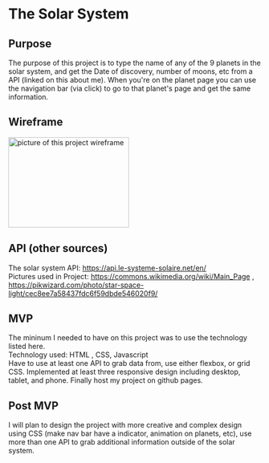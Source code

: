 # The Solar System

## Purpose
The purpose of this project is to type the name of any of the 9 planets in the solar system, and get the Date of discovery, number of moons, etc from a API (linked on this about me). When you're on the planet page you can use the navigation bar (via click) to go to that planet's page and get the same information.

## Wireframe

<img src="home/luis/downloads/IMG_0479.jpg" 
alt="picture of this project wireframe" width="240" height="180" />

## API (other sources)

The solar system API: https://api.le-systeme-solaire.net/en/ <br>
Pictures used in Project: https://commons.wikimedia.org/wiki/Main_Page , <br>
https://pikwizard.com/photo/star-space-light/cec8ee7a58437fdc6f59dbde546020f9/

## MVP 
The mininum I needed to have on this project was to use the technology listed here.<br>
Technology used: HTML , CSS, Javascript <br>
Have to use at least one API to grab data from, use either flexbox, or grid CSS. Implemented at least three responsive design including desktop, tablet, and phone. Finally host my project on github pages.

## Post MVP
I will plan to design the project with more creative and complex design using CSS (make nav bar have a indicator, animation on planets, etc), use more than one API to grab additional information outside of the solar system.
